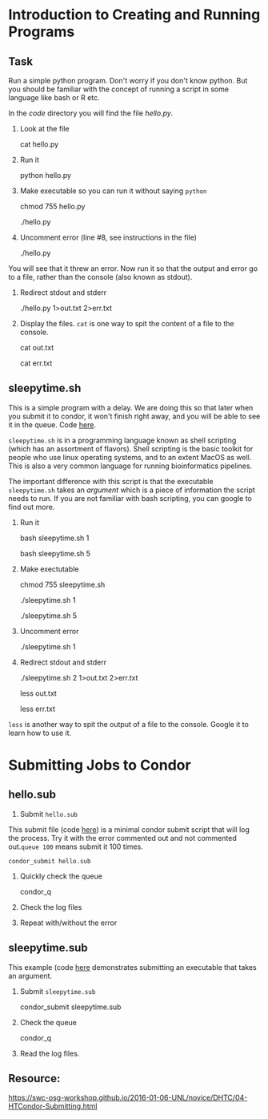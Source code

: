 # Introduction to Creating and Running Programs

## Task
Run a simple python program. Don't worry if you don't know python. But you 
should be familiar with the concept of running a script in some language like 
bash or R etc.

In the _code_ directory you will find the file _hello.py_.

1. Look at the file

    cat hello.py

1. Run it

    python hello.py
    
1. Make executable so you can run it without saying `python`

    chmod 755 hello.py
    
    ./hello.py

1. Uncomment error (line #8, see instructions in the file)

    ./hello.py
    
  You will see that it threw an error. Now run it so that the output and error 
  go to a file, rather than the console (also known as stdout).

1. Redirect stdout and stderr

    ./hello.py 1>out.txt 2>err.txt
    
1. Display the files. `cat` is one way to spit the content of a file to the console.
    
    cat out.txt
    
    cat err.txt
    
## sleepytime.sh

This is a simple program with a delay. We are doing this so that later when you 
submit it to condor, it won't finish right away, and you will be able to see it 
in the queue. Code [here](http://gitlab.bcore.ohsu.edu/ohsu/simple-condor-intro/blob/master/sleepytime.sh).

`sleepytime.sh` is in a programming language known as shell scripting (which has 
an assortment of flavors). Shell scripting is the basic toolkit for people who 
use linux operating systems, and to an extent MacOS as well. This is also a very 
common language for running bioinformatics pipelines.

The important difference with this script is that the executable `sleepytime.sh` 
takes an _argument_ which is a piece of information the script needs to run. If 
you are not familiar with bash scripting, you can google to find out more.

1. Run it

    bash sleepytime.sh 1
    
    bash sleepytime.sh 5
    
1. Make exectutable

    chmod 755 sleepytime.sh
    
    ./sleepytime.sh 1
    
    ./sleepytime.sh 5
    
1. Uncomment error

    ./sleepytime.sh 1
    
1. Redirect stdout and stderr

    ./sleepytime.sh 2 1>out.txt 2>err.txt
    
    less out.txt
    
    less err.txt
    
`less` is another way to spit the output of a file to the console. Google it to 
learn how to use it.
    
# Submitting Jobs to Condor

## hello.sub

1. Submit `hello.sub`

  This submit file (code [here](hello.sub)) is a minimal condor submit script 
  that will log the process. Try it with the error commented out and not 
  commented out.`queue 100` means submit it 100 times. 

    condor_submit hello.sub

1. Quickly check the queue

    condor_q
    
1. Check the log files

1. Repeat with/without the error

## sleepytime.sub

This example (code [here](sleepytime.sub) demonstrates submitting an executable that takes an argument.

1. Submit `sleepytime.sub`

    condor_submit sleepytime.sub

1. Check the queue

    condor_q
    
1. Read the log files.


## Resource:

https://swc-osg-workshop.github.io/2016-01-06-UNL/novice/DHTC/04-HTCondor-Submitting.html

